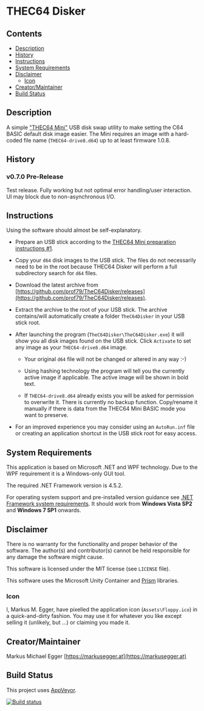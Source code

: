 # THEC64 Disker

## Contents

* [Description](#description)
* [History](#history)
* [Instructions](#instructions)
* [System Requirements](#systemrequirements)
* [Disclaimer](#disclaimer)
    * [Icon](#icon)
* [Creator/Maintainer](#creatormaintainer)
* [Build Status](#buildstatus)


## Description

A simple ["THEC64 Mini"](https://thec64.com) USB disk swap utility to make setting the C64 BASIC default disk image easier. The Mini requires an image with a hard-coded file name (`THEC64-drive8.d64`) up to at least firmware 1.0.8.


## History

### v0.7.0 Pre-Release

Test release. Fully working but not optimal error handling/user interaction. UI may block due to non-asynchronous I/O.


## Instructions
Using the software should almost be self-explanatory.

* Prepare an USB stick according to the [THEC64 Mini preparation instructions #1](https://thec64.com/loading-other-programs/).

* Copy your `d64` disk images to the USB stick. The files do not necessarily need to be in the root because THEC64 Disker will perform a full subdirectory search for `d64` files.

* Download the latest archive from [https://github.com/prof79/TheC64Disker/releases](https://github.com/prof79/TheC64Disker/releases).

* Extract the archive to the root of your USB stick. The archive contains/will automatically create a folder `TheC64Disker` in your USB stick root.

* After launching the program (`TheC64Disker\TheC64Disker.exe`) it will show you all disk images found on the USB stick. Click `Activate` to set any image as your `THEC64-drive8.d64` image.

  * Your original `d64` file will not be changed or altered in any way :-)

  * Using hashing technology the program will tell you the currently active image if applicable. The active image will be shown in bold text.

  * If `THEC64-drive8.d64` already exists you will be asked for permission to overwrite it. There is currently no backup function. Copy/rename it manually if there is data from the THEC64 Mini BASIC mode you want to preserve.

* For an improved experience you may consider using an `AutoRun.inf` file or creating an application shortcut in the USB stick root for easy access.


## System Requirements

This application is based on Microsoft .NET and WPF technology. Due to the WPF requirement it is a Windows-only GUI tool.

The required .NET Framework version is 4.5.2.

For operating system support and pre-installed version guidance see [.NET Framework system requirements](https://docs.microsoft.com/en-us/dotnet/framework/get-started/system-requirements). It should work from **Windows Vista SP2** and **Windows 7 SP1** onwards.


## Disclaimer
There is no warranty for the functionality and proper behavior of the software. The author(s) and contributor(s) cannot be held responsible for any damage the software might cause.

This software is licensed under the MIT license (see `LICENSE` file).

This software uses the Microsoft Unity Container and [Prism](http://prismlibrary.com) libraries.

### Icon
I, Markus M. Egger, have pixelled the application icon (`Assets\Floppy.ico`) in a quick-and-dirty fashion. You may use it for whatever you like except selling it (unlikely, but ...) or claiming you made it.


## Creator/Maintainer

Markus Michael Egger [https://markusegger.at](https://markusegger.at)


## Build Status

This project uses [AppVeyor](https://appveyor.com).

[![Build status](https://ci.appveyor.com/api/projects/status/626fgs0ml7bs8j00?svg=true)](https://ci.appveyor.com/project/prof79/thec64disker)
